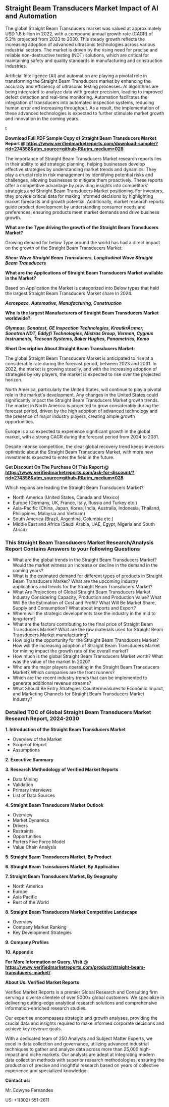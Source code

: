 <h2>Straight Beam Transducers Market Impact of AI and Automation</h2><p>The global Straight Beam Transducers market was valued at approximately USD 1.8 billion in 2022, with a compound annual growth rate (CAGR) of 5.2% projected from 2023 to 2030. This steady growth reflects the increasing adoption of advanced ultrasonic technologies across various industrial sectors. The market is driven by the rising need for precise and reliable non-destructive testing (NDT) solutions, which are critical for maintaining safety and quality standards in manufacturing and construction industries.</p><p>Artificial Intelligence (AI) and automation are playing a pivotal role in transforming the Straight Beam Transducers market by enhancing the accuracy and efficiency of ultrasonic testing processes. AI algorithms are being integrated to analyze data with greater precision, leading to improved defect detection and real-time monitoring. Automation facilitates the integration of transducers into automated inspection systems, reducing human error and increasing throughput. As a result, the implementation of these advanced technologies is expected to further stimulate market growth and innovation in the coming years.</p>t</p><p id="" class=""><strong>Download Full PDF Sample Copy of Straight Beam Transducers Market Report @ <a href="https://www.verifiedmarketreports.com/download-sample/?rid=274358&utm_source=github-R&utm_medium=028" target="_blank">https://www.verifiedmarketreports.com/download-sample/?rid=274358&utm_source=github-R&utm_medium=028</a></strong></p><p>The importance of&nbsp;Straight Beam Transducers Market research reports lies in their ability to aid strategic planning, helping businesses develop effective strategies by understanding market trends and dynamics. They play a crucial role in risk management by identifying potential risks and challenges, allowing businesses to mitigate them proactively. These reports offer a competitive advantage by providing insights into competitors' strategies and Straight Beam Transducers Market positioning. For investors, they provide critical data for making informed decisions by highlighting market forecasts and growth potential. Additionally, market research reports guide product development by understanding consumer needs and preferences, ensuring products meet market demands and drive business growth.</p><p><strong>What are the&nbsp;Type driving the growth of the Straight Beam Transducers Market?</strong></p><p id="" class="">Growing demand for below Type around the world has had a direct impact on the growth of the Straight Beam Transducers Market:</p><em><strong>Shear Wave Straight Beam Transducers, Longitudinal Wave Straight Beam Transducers</strong></em></p><strong>What are the&nbsp;Applications&nbsp;of Straight Beam Transducers Market available in the Market?</strong></p><p id="" class="">Based on Application the Market is categorized into Below types that held the largest Straight Beam Transducers Market share In 2024.</p><em><strong>Aerospace, Automotive, Manufacturing, Construction</strong></em></p><strong>Who is the largest Manufacturers of Straight Beam Transducers Market worldwide?</strong></p><p><em><strong>Olympus, Sonatest, GE Inspection Technologies, KrautkrÃ¤mer, Sonotron NDT, Eddyfi Technologies, Mistras Group, Vermon, Cygnus Instruments, Tecscan Systems, Baker Hughes, Panametrics, Kemo</strong></em></p><p id="" class=""><strong>Short Description About Straight Beam Transducers Market:</strong></p><p>The global Straight Beam Transducers Market is anticipated to rise at a considerable rate during the forecast period, between 2023 and 2031. In 2022, the market is growing steadily, and with the increasing adoption of strategies by key players, the market is expected to rise over the projected horizon.</p><p>North America, particularly the United States, will continue to play a pivotal role in the market's development. Any changes in the United States could significantly impact the Straight Beam Transducers Market growth trends. The market in North America is projected to grow considerably during the forecast period, driven by the high adoption of advanced technology and the presence of major industry players, creating ample growth opportunities.</p><p>Europe is also expected to experience significant growth in the global market, with a strong CAGR during the forecast period from 2024 to 2031.</p><p>Despite intense competition, the clear global recovery trend keeps investors optimistic about the Straight Beam Transducers Market, with more new investments expected to enter the field in the future.</p><p id="" class=""><strong>Get Discount On The Purchase Of This Report @ <a href="https://www.verifiedmarketreports.com/ask-for-discount/?rid=274358&utm_source=github-R&utm_medium=028" target="_blank">https://www.verifiedmarketreports.com/ask-for-discount/?rid=274358&utm_source=github-R&utm_medium=028</a></strong></p>Which regions are leading the Straight Beam Transducers Market?</p><ul><li>North America (United States, Canada and Mexico)</li><li>Europe (Germany, UK, France, Italy, Russia and Turkey etc.)</li><li>Asia-Pacific (China, Japan, Korea, India, Australia, Indonesia, Thailand, Philippines, Malaysia and Vietnam)</li><li>South America (Brazil, Argentina, Columbia etc.)</li><li>Middle East and Africa (Saudi Arabia, UAE, Egypt, Nigeria and South Africa)</li></ul><h3 id="" class="">This Straight Beam Transducers Market Research/Analysis Report Contains Answers to your following Questions</h3><ul><li>What are the global trends in the Straight Beam Transducers Market? Would the market witness an increase or decline in the demand in the coming years?</li><li>What is the estimated demand for different types of products in Straight Beam Transducers Market? What are the upcoming industry applications and trends for the Straight Beam Transducers Market?</li><li>What Are Projections of Global Straight Beam Transducers Market Industry Considering Capacity, Production and Production Value? What Will Be the Estimation of Cost and Profit? What Will Be Market Share, Supply and Consumption? What about imports and Export?</li><li>Where will the strategic developments take the industry in the mid to long-term?</li><li>What are the factors contributing to the final price of Straight Beam Transducers Market? What are the raw materials used for Straight Beam Transducers Market manufacturing?</li><li>How big is the opportunity for the Straight Beam Transducers Market? How will the increasing adoption of Straight Beam Transducers Market for mining impact the growth rate of the overall market?</li><li>How much is the global Straight Beam Transducers Market worth? What was the value of the market In 2020?</li><li>Who are the major players operating in the Straight Beam Transducers Market? Which companies are the front runners?</li><li>Which are the recent industry trends that can be implemented to generate additional revenue streams?</li><li>What Should Be Entry Strategies, Countermeasures to Economic Impact, and Marketing Channels for Straight Beam Transducers Market Industry?</li></ul><h3 id="" class="">Detailed TOC of Global Straight Beam Transducers Market Research Report, 2024-2030</h3><p id="" class=""><strong>1. Introduction of the Straight Beam Transducers Market</strong></p><ul><li>Overview of the Market</li><li>Scope of Report</li><li>Assumptions</li></ul><p id="" class=""><strong>2. Executive Summary</strong></p><p id="" class=""><strong>3. Research Methodology of Verified Market Reports</strong></p><ul><li>Data Mining</li><li>Validation</li><li>Primary Interviews</li><li>List of Data Sources</li></ul><p id="" class=""><strong>4. Straight Beam Transducers Market Outlook</strong></p><ul><li>Overview</li><li>Market Dynamics</li><li>Drivers</li><li>Restraints</li><li>Opportunities</li><li>Porters Five Force Model</li><li>Value Chain Analysis</li></ul><p id="" class=""><strong>5. Straight Beam Transducers Market, By Product</strong></p><p id="" class=""><strong>6. Straight Beam Transducers Market, By Application</strong></p><p id="" class=""><strong>7. Straight Beam Transducers Market, By Geography</strong></p><ul><li>North America</li><li>Europe</li><li>Asia Pacific</li><li>Rest of the World</li></ul><p id="" class=""><strong>8. Straight Beam Transducers Market Competitive Landscape</strong></p><ul><li>Overview</li><li>Company Market Ranking</li><li>Key Development Strategies</li></ul><p id="" class=""><strong>9. Company Profiles</strong></p><p id="" class=""><strong>10. Appendix</strong></p><p id="" class=""><strong>For More Information or Query, Visit @ <a href="https://www.verifiedmarketreports.com/product/straight-beam-transducers-market/" target="_blank">https://www.verifiedmarketreports.com/product/straight-beam-transducers-market/</a></strong></p><p id="" class=""><strong>About Us: Verified Market Reports</strong></p><p id="" class="">Verified Market Reports is a premier Global Research and Consulting firm serving a diverse clientele of over 5000+ global customers. We specialize in delivering cutting-edge analytical research solutions and comprehensive information-enriched research studies.</p><p id="" class="">Our expertise encompasses strategic and growth analyses, providing the crucial data and insights required to make informed corporate decisions and achieve key revenue goals.</p><p id="" class="">With a dedicated team of 250 Analysts and Subject Matter Experts, we excel in data collection and governance, utilizing advanced industrial techniques to gather and analyze data across more than 25,000 high-impact and niche markets. Our analysts are adept at integrating modern data collection methods with superior research methodologies, ensuring the production of precise and insightful research based on years of collective experience and specialized knowledge.</p><p id="" class=""><strong>Contact us:</strong></p><p id="" class="">Mr. Edwyne Fernandes</p><p id="" class="">US: +1(302) 551-2611</p>